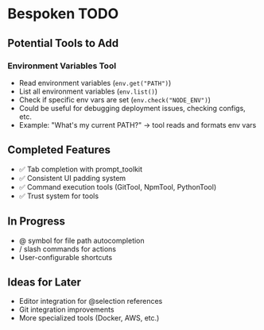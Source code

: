 # Bespoken TODO

## Potential Tools to Add

### Environment Variables Tool
- Read environment variables (`env.get("PATH")`)
- List all environment variables (`env.list()`)
- Check if specific env vars are set (`env.check("NODE_ENV")`)
- Could be useful for debugging deployment issues, checking configs, etc.
- Example: "What's my current PATH?" -> tool reads and formats env vars

## Completed Features
- ✅ Tab completion with prompt_toolkit
- ✅ Consistent UI padding system
- ✅ Command execution tools (GitTool, NpmTool, PythonTool)
- ✅ Trust system for tools

## In Progress
- @ symbol for file path autocompletion
- / slash commands for actions
- User-configurable shortcuts

## Ideas for Later
- Editor integration for @selection references
- Git integration improvements
- More specialized tools (Docker, AWS, etc.)